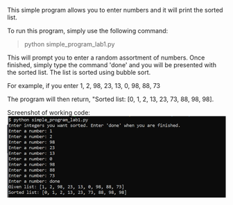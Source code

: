 This simple program allows you to enter numbers and it will print the sorted list.

To run this program, simply use the following command:
> python simple_program_lab1.py

This will prompt you to enter a random assortment of numbers. Once finished, simply type the command 'done' and you will be presented with the sorted list.
The list is sorted using bubble sort.

For example, if you enter 1, 2, 98, 23, 13, 0, 98, 88, 73

The program will then return, "Sorted list: [0, 1, 2, 13, 23, 73, 88, 98, 98].

Screenshot of working code: 
![example of simple python code working](https://github.com/TLAndrewMarkDale/AIDI2004-1_Lab1/blob/master/screenshots/code_example_simple.PNG)
